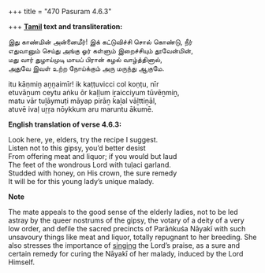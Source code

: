 +++
title = "470 Pasuram 4.6.3"

+++
**[Tamil](/definition/tamil#history "show Tamil definitions") text and transliteration:**

இது காண்மின் அன்னைமீர்! இக் கட்டுவிச்சி சொல் கொண்டு, நீர்  
எதுவானும் செய்து அங்கு ஓர் கள்ளும் இறைச்சியும் தூவேன்மின்,  
மது வார் துழாய்முடி மாயப் பிரான் கழல் வாழ்த்தினால்,  
அதுவே இவள் உற்ற நோய்க்கும் அரு மருந்து ஆகுமே.

itu kāṇmiṉ aṉṉaimīr! ik kaṭṭuvicci col koṇṭu, nīr  
etuvāṉum ceytu aṅku ōr kaḷḷum iṟaicciyum tūvēṉmiṉ,  
matu vār tuḻāymuṭi māyap pirāṉ kaḻal vāḻttiṉāl,  
atuvē ivaḷ uṟṟa nōykkum aru maruntu ākumē.

**English translation of verse 4.6.3:**

Look here, ye, elders, try the recipe I suggest.  
Listen not to this gipsy, you’d better desist  
From offering meat and liquor; if you would but laud  
The feet of the wondrous Lord with tuḷaci garland.  
Studded with honey, on His crown, the sure remedy  
It will be for this young lady’s unique malady.

**Note**

The mate appeals to the good sense of the elderly ladies, not to be led astray by the queer nostrums of the gipsy, the votary of a deity of a very low order, and defile the sacred precincts of Parāṅkuśa Nāyakī with such unsavoury things like meat and liquor, totally repugnant to her breeding. She also stresses the importance of [singing](/definition/singing#history "show singing definitions") the Lord’s praise, as a sure and certain remedy for curing the Nāyakī of her malady, induced by the Lord Himself.


